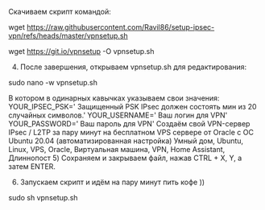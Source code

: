 Скачиваем скрипт командой:

wget https://raw.githubusercontent.com/Ravil86/setup-ipsec-vpn/refs/heads/master/vpnsetup.sh

wget https://git.io/vpnsetup -O vpnsetup.sh

4) После завершения, открываем vpnsetup.sh для редактирования:

sudo nano -w vpnsetup.sh

В котором в одинарных кавычках указываем свои значения:
YOUR_IPSEC_PSK=' Защищенный PSK IPsec должен состоять мин из 20 случайных символов.'
YOUR_USERNAME=' Ваш логин для VPN'
YOUR_PASSWORD=' Ваш пароль для VPN'
Создаём свой VPN-сервер IPsec / L2TP за пару минут на бесплатном VPS сервере от Oracle с ОС Ubuntu 20.04 (автоматизированная настройка) Умный дом, Ubuntu, Linux, VPS, Oracle, Виртуальная машина, VPN, Home Assistant, Длиннопост
5) Сохраняем и закрываем файл, нажав CTRL + X, Y, а затем ENTER.

6) Запускаем скрипт и идём на пару минут пить кофе ))

sudo sh vpnsetup.sh

